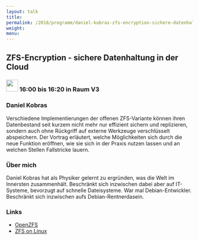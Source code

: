 ```yaml
---
layout: talk
title:
permalink: /2018/programm/daniel-kobras-zfs-encryption-sichere-datenhaltung-in-der-cloud/
weight:
menu:
---
```

## ZFS-Encryption - sichere Datenhaltung in der Cloud

### <img height = "32" src="../../../images/talk.svg"> 16:00 bis 16:20 in Raum V3

### Daniel Kobras

Verschiedene Implementierungen der offenen ZFS-Variante können ihren Datenbestand seit kurzem nicht mehr nur effizient sichern und replizieren, sondern auch ohne Rückgriff auf externe Werkzeuge verschlüsselt abspeichern. Der Vortrag erläutert, welche Möglichkeiten sich durch die neue Funktion eröffnen, wie sie sich in der Praxis nutzen lassen und an welchen Stellen Fallstricke lauern.

### Über mich

Daniel Kobras hat als Physiker gelernt zu ergründen, was die Welt im Innersten zusammenhält. Beschränkt sich inzwischen dabei aber auf IT-Systeme, bevorzugt auf schnelle Dateisysteme. War mal Debian-Entwickler. Beschränkt sich inzwischen aufs Debian-Rentnerdasein.

### Links

- <a href="http://open-zfs.org" target="_blank">OpenZFS</a>
- <a href="http://zfsonlinux.org" target="_blank">ZFS on Linux</a>